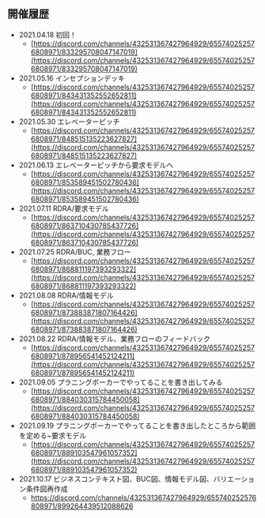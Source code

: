 ﻿## 開催履歴

- 2021.04.18 初回！
    - [https://discord.com/channels/432531367427964929/655740252576808971/833295708047147019](https://discord.com/channels/432531367427964929/655740252576808971/833295708047147019)
- 2021.05.16 インセプションデッキ
    - [https://discord.com/channels/432531367427964929/655740252576808971/843431352552652811](https://discord.com/channels/432531367427964929/655740252576808971/843431352552652811)
- 2021.05.30 エレベーターピッチ
    - [https://discord.com/channels/432531367427964929/655740252576808971/848515135223627827](https://discord.com/channels/432531367427964929/655740252576808971/848515135223627827)
- 2021.06.13 エレベーターピッチから要求モデルへ
    - [https://discord.com/channels/432531367427964929/655740252576808971/853589451502780436](https://discord.com/channels/432531367427964929/655740252576808971/853589451502780436)
- 2021.07.11 RDRA/要求モデル
    - [https://discord.com/channels/432531367427964929/655740252576808971/863710430785437726](https://discord.com/channels/432531367427964929/655740252576808971/863710430785437726)
- 2021.07.25 RDRA/BUC, 業務フロー
    - [https://discord.com/channels/432531367427964929/655740252576808971/868811197393293322](https://discord.com/channels/432531367427964929/655740252576808971/868811197393293322)
- 2021.08.08 RDRA/情報モデル
    - [https://discord.com/channels/432531367427964929/655740252576808971/873883871807164426](https://discord.com/channels/432531367427964929/655740252576808971/873883871807164426)
- 2021.08.22 RDRA/情報モデル、業務フローのフィードバック
    - [https://discord.com/channels/432531367427964929/655740252576808971/878956541452124211](https://discord.com/channels/432531367427964929/655740252576808971/878956541452124211)
- 2021.09.05 プラニングポーカーでやってることを書き出してみる
    - [https://discord.com/channels/432531367427964929/655740252576808971/884030315784450058](https://discord.com/channels/432531367427964929/655740252576808971/884030315784450058)
- 2021.09.19 プラニングポーカーでやってることを書き出したところから範囲を定める~要求モデル
    - [https://discord.com/channels/432531367427964929/655740252576808971/889103547961057352](https://discord.com/channels/432531367427964929/655740252576808971/889103547961057352)
- 2021.10.17 ビジネスコンテキスト図、BUC図、情報モデル図、バリエーション条件図再作成
    - https://discord.com/channels/432531367427964929/655740252576808971/899264439512088626
